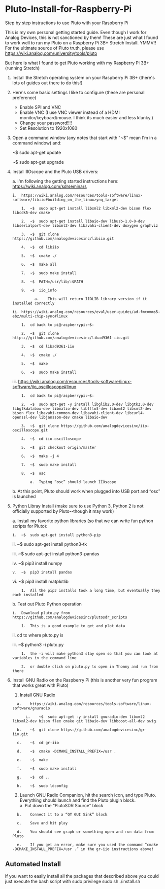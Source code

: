 # Pluto-Install-for-Raspberry-Pi
Step by step instructions to use Pluto with your Raspberry Pi

This is my own personal getting started guide.  Even though I work for Analog Devices, this is not sanctioned by them!  These are just what I found to work well to run my Pluto on a Raspberry Pi 3B+ Stretch Install.  YMMV!!  
For the ultimate source of Pluto truth, please use https://wiki.analog.com/university/tools/pluto

But here is what I found to get Pluto working with my Raspberry Pi 3B+ (running Stretch)

1.  Install the Stretch operating system on your Raspberry Pi 3B+ (there's lots of guides out there to do this!)

2.  Here's some basic settings I like to configure (these are personal preference)
    - Enable SPI and VNC
    - Enable VNC (I use VNC viewer instead of a HDMI monitor/keyboard/mouse.  I think its much easier and less klunky.)
    - Change your password!!!!
    - Set Resolution to 1920x1080
    
3.  Open a command window (any notes that start with "~$" mean I'm in a command window) and:

    ~$ sudo apt-get update
    
    ~$ sudo apt-get upgrade
    
4.  Install IIOscope and the Pluto USB drivers:

    a.	I'm following the getting started instructions here:  https://wiki.analog.com/sdrseminars
    
        i.	https://wiki.analog.com/resources/tools-software/linux-software/libiio#building_on_the_linuxzynq_target
        
            1.	~$  sudo apt-get install libxml2 libxml2-dev bison flex libcdk5-dev cmake
            
            2.	~$  sudo apt-get install libaio-dev libusb-1.0-0-dev libserialport-dev libxml2-dev libavahi-client-dev doxygen graphviz
            
            3.	~$  git clone https://github.com/analogdevicesinc/libiio.git
            
            4.	~$  cd libiio
            
            5.	~$  cmake ./
            
            6.	~$  make all
            
            7.	~$  sudo make install
            
            8.	~$  PATH=/usr/lib/:$PATH
            
            9.	~$  iio_info
            
                  a.	This will return IIOLIB library version if it installed correctly
                  
        ii.	https://wiki.analog.com/resources/eval/user-guides/ad-fmcomms5-ebz/multi-chip-sync#linux
        
            1.	cd back to pi@raspberrypi:~$:  
            
            2.	~$  git clone https://github.com/analogdevicesinc/libad9361-iio.git
            
            3.	~$  cd libad9361-iio
            
            4.	~$  cmake ./
            
            5.	~$  make
            
            6.	~$  sudo make install
            
      iii.	https://wiki.analog.com/resources/tools-software/linux-software/iio_oscilloscope#linux
      
            1.	cd back to pi@raspberrypi:~$:  
            
            2.	~$  sudo apt-get -y install libglib2.0-dev libgtk2.0-dev libgtkdatabox-dev libmatio-dev libfftw3-dev libxml2 libxml2-dev bison flex libavahi-common-dev libavahi-client-dev libcurl4-openssl-dev libjansson-dev cmake libaio-dev
            
            3.	~$  git clone https://github.com/analogdevicesinc/iio-oscilloscope.git
            
            4.	~$  cd iio-oscilloscope
            
            5.	~$  git checkout origin/master
            
            6.	~$  make -j 4
            
            7.	~$  sudo make install
            
            8.	~$  osc
            
                a.  Typing “osc” should launch IIOscope
                
     b.	At this point, Pluto should work when plugged into USB port and “osc” is launched

5.  Python Libray Install (make sure to use Python 3, Python 2 is not officially supported by Pluto--though it may work)

    a.  Install my favorite python libraries (so that we can write fun python scripts for Pluto):
    
        i.	~$  sudo apt-get install python3-pip
        
       ii.	~$  sudo apt-get install python3-tk
       
      iii.	~$  sudo apt-get install python3-pandas
      
       iv.	~$  pip3 install numpy
       
        v.	~$  pip3 install pandas
        
       vi.	~$  pip3 install matplotlib
       
            1.	All the pip3 installs took a long time, but eventually they each installed
            
    b. Test out Pluto Python operation
    
        i.	Download pluto.py from https://github.com/analogdevicesinc/plutosdr_scripts
        
            1.  This is a good example to get and plot data
            
       ii.	cd to where pluto.py is
       
      iii.	~$  python3 -i pluto.py
      
            1.	the -i will make python3 stay open so that you can look at variables in the command line
            
            2.	or double click on pluto.py to open in Thonny and run from there
            
6.  Install GNU Radio on the Raspberry Pi (this is another very fun program that works great with Pluto)

      1.	Install GNU Radio
      
          a.	https://wiki.analog.com/resources/tools-software/linux-software/gnuradio
          
              i.	~$  sudo apt-get -y install gnuradio-dev libxml2 libxml2-dev bison flex cmake git libaio-dev libboost-all-dev swig
              
          b.	~$  git clone https://github.com/analogdevicesinc/gr-iio.git
          
          c.	~$  cd gr-iio
          
          d.	~$  cmake -DCMAKE_INSTALL_PREFIX=/usr .
          
          e.	~$  make 
          
          f.	~$  sudo make install
          
          g.	~$  cd ..
          
          h.	~$  sudo ldconfig
          
      2.	Launch GNU Radio Companion, hit the search icon, and type Pluto.  Everything should launch and find the Pluto plugin block.  
          a.	Put down the “PlutoSDR Source” block
          
          b.	Connect it to a “QT GUI Sink” block
          
          c.	Save and hit play
          
          d.	You should see graph or something open and run data from Pluto
          
          e.	If you get an error, make sure you used the command “cmake -DCMAKE_INSTALL_PREFIX=/usr .” in the gr-iio instructions above!

## Automated Install
If you want to easily install all the packages that described above you could just execute the bash script with sudo privilege
    sudo sh ./install.sh
